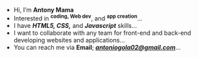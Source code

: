 -  Hi, I’m **Antony Mama**
-  Interested in __<sup>coding, Web dev</sup>__, and __<sup>app creation</sup>__...
-  I have ***HTML5, CSS,*** and ***Javascript*** skills...
-  I want to collaborate with any team for front-end and back-end developing websites and applications...
-  You can reach me via __Email__; ***antoniogola02@gmail.com***...

<!---
Tonymzaramo/Tonymzaramo is a ✨ special ✨ repository because its `README.md` (this file) appears on your GitHub profile.
You can click the Preview link to take a look at your changes.
--->
